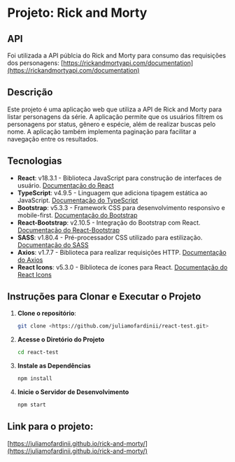 # Projeto: Rick and Morty

## API
Foi utilizada a API públcia do Rick and Morty para consumo das requisições dos personagens:
[https://rickandmortyapi.com/documentation](https://rickandmortyapi.com/documentation)

## Descrição

Este projeto é uma aplicação web que utiliza a API de Rick and Morty para listar personagens da série. A aplicação permite que os usuários filtrem os personagens por status, gênero e espécie, além de realizar buscas pelo nome. A aplicação também implementa paginação para facilitar a navegação entre os resultados.

## Tecnologias

- **React**: v18.3.1 - Biblioteca JavaScript para construção de interfaces de usuário. [Documentação do React](https://reactjs.org/docs/getting-started.html)
- **TypeScript**: v4.9.5 - Linguagem que adiciona tipagem estática ao JavaScript. [Documentação do TypeScript](https://www.typescriptlang.org/docs/)
- **Bootstrap**: v5.3.3 - Framework CSS para desenvolvimento responsivo e mobile-first. [Documentação do Bootstrap](https://getbootstrap.com/docs/5.3/getting-started/introduction/)
- **React-Bootstrap**: v2.10.5 - Integração do Bootstrap com React. [Documentação do React-Bootstrap](https://react-bootstrap.github.io/getting-started/introduction/)
- **SASS**: v1.80.4 - Pré-processador CSS utilizado para estilização. [Documentação do SASS](https://sass-lang.com/documentation)
- **Axios**: v1.7.7 - Biblioteca para realizar requisições HTTP. [Documentação do Axios](https://axios-http.com/docs/intro)
- **React Icons**: v5.3.0 - Biblioteca de ícones para React. [Documentação do React Icons](https://react-icons.github.io/react-icons/)

## Instruções para Clonar e Executar o Projeto

1. **Clone o repositório**:
    
    ```bash
    git clone <https://github.com/juliamofardinii/react-test.git>
    ```
    
2. **Acesse o Diretório do Projeto**
    
    ```bash
    cd react-test
    ```
    
3. **Instale as Dependências**
    
    ```bash
    npm install
    ```
    
4. **Inicie o Servidor de Desenvolvimento**
    
    ```bash
    npm start
    ```
    

## Link para o projeto:

[https://juliamofardinii.github.io/rick-and-morty/](https://juliamofardinii.github.io/rick-and-morty/)
